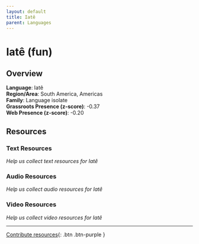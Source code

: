 ```yaml
---
layout: default
title: Iatê
parent: Languages
---
```


# Iatê (fun)

## Overview

**Language**: Iatê  
**Region/Area**: South America, Americas  
**Family**: Language isolate  
**Grassroots Presence (z-score)**: -0.37  
**Web Presence (z-score)**: -0.20  

## Resources

### Text Resources
*Help us collect text resources for Iatê*

### Audio Resources
*Help us collect audio resources for Iatê*

### Video Resources
*Help us collect video resources for Iatê*

---

[Contribute resources](https://forms.office.com/e/1SfLJx3u1r){: .btn .btn-purple }
